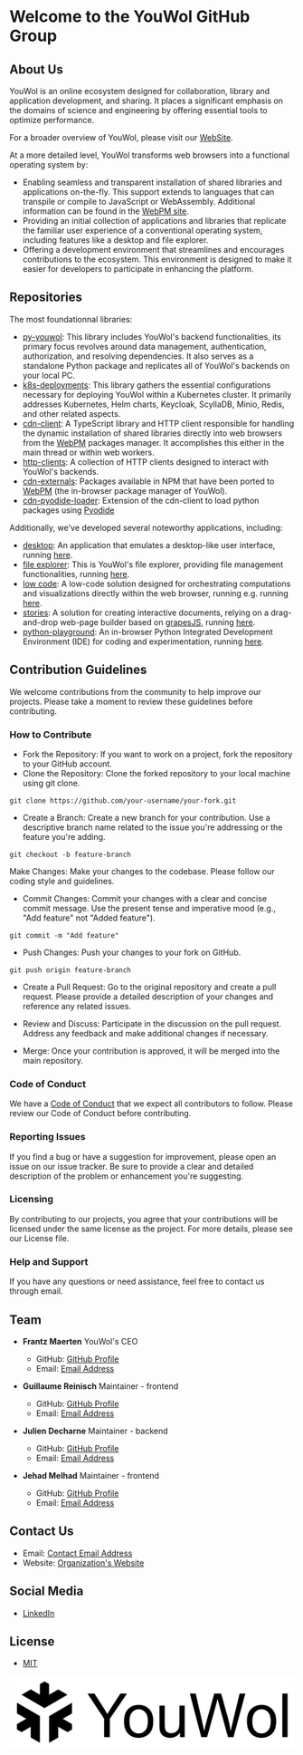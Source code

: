 # Welcome to the YouWol GitHub Group

## About Us
YouWol is an online ecosystem designed for collaboration, library and application development,
and sharing.
It places a significant emphasis on the domains of science and engineering by offering
essential tools to optimize performance.

For a broader overview of YouWol, please visit our [WebSite](https://www.youwol.com/).

At a more detailed level, YouWol transforms web browsers into a functional operating system by:
*  Enabling seamless and transparent installation of shared libraries and applications on-the-fly.
This support extends to languages that can transpile or compile to JavaScript or WebAssembly.
Additional information can be found in the [WebPM site](https://webpm.org).
*  Providing an initial collection of applications and libraries that replicate the familiar user
experience of a conventional operating system, including features like a desktop and file explorer.
*  Offering a development environment that streamlines and encourages contributions to the ecosystem. 
This environment is designed to make it easier for developers to participate in enhancing the platform.

## Repositories

The most foundationnal libraries:
-  [py-youwol](https://github.com/youwol/py-youwol): 
   This library includes YouWol's backend functionalities,
   its primary focus revolves around data management, authentication, authorization, and resolving dependencies.
   It also serves as a standalone Python package and replicates all of YouWol's backends on your local PC. 
-  [k8s-deployments](https://github.com/youwol/k8s-deployments):
   This library gathers the essential configurations necessary for deploying YouWol within a 
   Kubernetes cluster. It primarily addresses Kubernetes, Helm charts, Keycloak, ScyllaDB, Minio, 
   Redis, and other related aspects.
-  [cdn-client](https://github.com/youwol/cdn-client):
   A TypeScript library and HTTP client responsible for handling the dynamic installation of 
   shared libraries directly into web browsers from the [WebPM](https://webpm.org) packages manager. 
   It accomplishes this either in the main thread or within web workers.
-  [http-clients](https://github.com/youwol/http-clients):
   A collection of HTTP clients designed to interact with YouWol's backends.
-  [cdn-externals](https://github.com/youwol/cdn-externals): 
   Packages available in NPM that have been ported to  [WebPM](https://webpm.org) (the in-browser package manager of YouWol).
-  [cdn-pyodide-loader](https://github.com/youwol/cdn-pyodide-loader): 
   Extension of the cdn-client to load python packages using [Pyodide](https://pyodide.org/en/stable/)

Additionally, we've developed several noteworthy applications, including:
-  [desktop](https://github.com/youwol/platform):
   An application that emulates a desktop-like user interface, 
   running [here](https://platform.youwol.com/applications/@youwol/platform/latest).
-  [file explorer](https://github.com/youwol/explorer):
   This is YouWol's file explorer, providing file management functionalities, 
   running [here](https://platform.youwol.com/applications/@youwol/explorer/latest).
-  [low code](https://github.com/youwol/vsf-notebook):
   A low-code solution designed for orchestrating computations and visualizations directly within the web browser,
   running e.g. running [here](https://platform.youwol.com/applications/@youwol/vsf-notebook/latest?&id=NDQ5NjQyMmMtY2MzYi00ZDg5LTgzNjctMjVhZTZiMDU5ZTY0).
-  [stories](https://github.com/youwol/stories):
   A solution for creating interactive documents, relying on a drag-and-drop web-page builder
based on [grapesJS](https://grapesjs.com/), running [here](https://platform.youwol.com/applications/@youwol/stories/latest).
-  [python-playground](https://github.com/youwol/python-playground):
   An in-browser Python Integrated Development Environment (IDE) for coding and experimentation,
   running [here](https://platform.youwol.com/applications/@youwol/python-playground/latest).


## Contribution Guidelines

We welcome contributions from the community to help improve our projects. Please take a moment to review these guidelines before contributing.

### How to Contribute
-  Fork the Repository: If you want to work on a project, fork the repository to your GitHub account.
-  Clone the Repository: Clone the forked repository to your local machine using git clone.

```
git clone https://github.com/your-username/your-fork.git
```
-  Create a Branch: Create a new branch for your contribution. Use a descriptive branch name related to the issue you're addressing or the feature you're adding.

```
git checkout -b feature-branch
```
Make Changes: Make your changes to the codebase. Please follow our coding style and guidelines.

-  Commit Changes: Commit your changes with a clear and concise commit message. Use the present tense and imperative mood (e.g., "Add feature" not "Added feature").
```
git commit -m "Add feature"
```
-  Push Changes: Push your changes to your fork on GitHub.
```
git push origin feature-branch
```
-  Create a Pull Request: Go to the original repository and create a pull request. Please provide a detailed description of your changes and reference any related issues.

-  Review and Discuss: Participate in the discussion on the pull request. Address any feedback and make additional changes if necessary.

-  Merge: Once your contribution is approved, it will be merged into the main repository.

### Code of Conduct
We have a [Code of Conduct]() that we expect all contributors to follow. 
Please review our Code of Conduct before contributing.


### Reporting Issues
If you find a bug or have a suggestion for improvement, please open an issue on our issue tracker. Be sure to provide a clear and detailed description of the problem or enhancement you're suggesting.

### Licensing
By contributing to our projects, you agree that your contributions will be licensed under the same license as the project. For more details, please see our License file.

### Help and Support
If you have any questions or need assistance, feel free to contact us through email.

## Team

- **Frantz Maerten** YouWol's CEO
    - GitHub: [GitHub Profile](https://github.com/xaliphostes)
    - Email: [Email Address](fmaerten@youwol.com)

- **Guillaume Reinisch** Maintainer - frontend
    - GitHub: [GitHub Profile](https://github.com/youwol-guillaume)
    - Email: [Email Address](greinisch@youwol.com)

- **Julien Decharne** Maintainer - backend
    - GitHub: [GitHub Profile](https://github.com/youwol-jdecharne)
    - Email: [Email Address](jdecharne@youwol.com)

- **Jehad Melhad** Maintainer - frontend
    - GitHub: [GitHub Profile](https://github.com/jehadmelad)
    - Email: [Email Address](jmelad@youwol.com)

## Contact Us


- Email: [Contact Email Address](greinisch@youwol.com)
- Website: [Organization's Website](https://youwol.com)

## Social Media

- [LinkedIn](https://www.linkedin.com/company/youwol/)

## License

- [MIT](https://spdx.org/licenses/MIT.html)

<!--
## Events and News

[Share information about upcoming events, webinars, or conferences related to your organization. Also, link to any blog posts or news articles featuring your projects.]

- [Event Title](Link to Event Details): Date and description of the event.
- [Blog Post Title](Link to Blog Post): Summary of the blog post.
-->

![Youwol log](https://raw.githubusercontent.com/youwol/.github/main/profile/logo_name.png)

